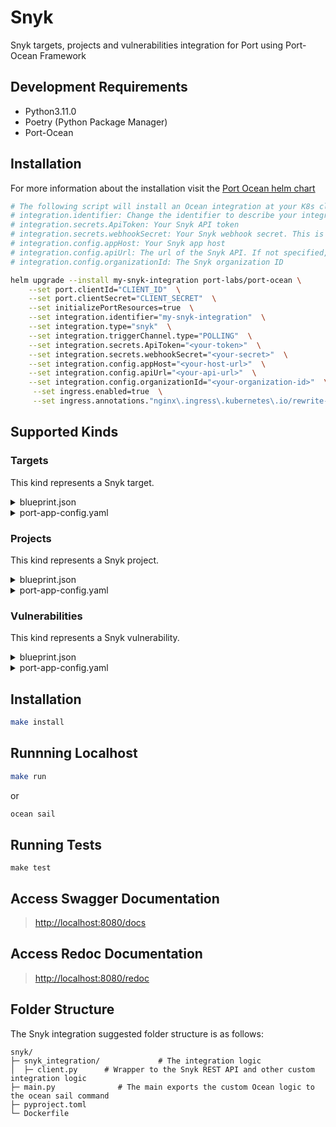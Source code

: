 # Snyk

Snyk targets, projects and vulnerabilities integration for Port using Port-Ocean Framework

## Development Requirements

- Python3.11.0
- Poetry (Python Package Manager)
- Port-Ocean

## Installation
For more information about the installation visit the [Port Ocean helm chart](https://github.com/port-labs/helm-charts/tree/main/charts/port-ocean)

```bash
# The following script will install an Ocean integration at your K8s cluster using helm
# integration.identifier: Change the identifier to describe your integration
# integration.secrets.ApiToken: Your Snyk API token
# integration.secrets.webhookSecret: Your Snyk webhook secret. This is a password you create, that Snyk uses to ensure the webhook notification is authentic
# integration.config.appHost: Your Snyk app host
# integration.config.apiUrl: The url of the Snyk API. If not specified, the default will be https://api.snyk.io
# integration.config.organizationId: The Snyk organization ID

helm upgrade --install my-snyk-integration port-labs/port-ocean \
	--set port.clientId="CLIENT_ID"  \
	--set port.clientSecret="CLIENT_SECRET"  \
	--set initializePortResources=true  \
	--set integration.identifier="my-snyk-integration"  \
	--set integration.type="snyk"  \
	--set integration.triggerChannel.type="POLLING"  \
	--set integration.secrets.ApiToken="<your-token>"  \
    --set integration.secrets.webhookSecret="<your-secret>"  \
	--set integration.config.appHost="<your-host-url>"  \
    --set integration.config.apiUrl="<your-api-url>"  \
    --set integration.config.organizationId="<your-organization-id>"  \
     --set ingress.enabled=true  \
     --set ingress.annotations."nginx\.ingress\.kubernetes\.io/rewrite-target"= / 
```
## Supported Kinds
### Targets
This kind represents a Snyk target.

<details>
<summary>blueprint.json</summary>

```json
{
    "identifier":"snykTarget",
    "description":"This blueprint represents a snyk target in our software catalog",
    "title":"Snyk Target",
    "icon":"Snyk",
    "schema":{
        "properties":{
            "origin":{
            "title":"Origin",
            "type":"string"
            },
            "isPrivate":{
            "title":"Is Private",
            "type":"string"
            },
            "remoteUrl":{
            "title":"Remote URL",
            "type":"string",
            "format":"url"
            }
        },
        "required":[
            
        ]
    },
    "mirrorProperties":{
        
    },
    "calculationProperties":{
        
    },
    "relations":{
        
    }
}
```
</details>
<details>
  <summary>port-app-config.yaml</summary>

```yaml
resources:
  - kind: targets
    selector:
      query: 'true'
    port:
      entity:
        mappings:
          identifier: .id
          title: .attributes.displayName
          blueprint: '"snykTarget"'
          properties:
            origin: .attributes.origin
            isPrivate: .attributes.isPrivate | tostring
            remoteUrl: .attributes.remoteUrl

```
</details>

### Projects
This kind represents a Snyk project.

<details>
<summary>blueprint.json</summary>

```json
{
    "identifier":"snykProject",
    "description":"This blueprint represents a snyk project in our software catalog",
    "title":"Snyk Project",
    "icon":"Snyk",
    "schema":{
        "properties":{
            "type":{
            "title":"Type",
            "type":"string"
            },
            "targetFile":{
            "title":"Target File",
            "type":"string"
            },
            "targetReference":{
            "title":"Target Reference",
            "type":"string"
            },
            "origin":{
            "title":"Origin",
            "type":"string"
            },
            "status":{
            "title":"Status",
            "type":"string",
            "enum": ["active", "inactive"]
            },
            "createdAt":{
            "title":"Create At",
            "type":"string",
            "format":"date-time"
            },
            "tags":{
            "type":"array",
            "items":{
                "type":"string"
            },
            "title":"Tags"
            },
            "businessCriticality":{
            "title":"Business Criticality",
            "type":"array"
            },
            "environment":{
            "title":"Environment",
            "type":"array"
            }
        },
        "required":[
            
        ]
    },
    "mirrorProperties":{
        
    },
    "calculationProperties":{
        
    },
    "relations":{
        "target":{
            "title":"Target",
            "target":"snykTarget",
            "required":false,
            "many":false
        }
    }
}
```
</details>
<details>
  <summary>port-app-config.yaml</summary>

```yaml
resources:
  - kind: projects
    selector:
      query: 'true'
    port:
      entity:
        mappings:
          identifier: .id
          title: .attributes.name
          blueprint: '"snykProject"'
          properties:
            type: .attributes.type
            targetFile: .attributes.target_file
            targetReference: .attributes.target_reference
            origin: .attributes.origin
            status: .attributes.status
            createdAt: .attributes.created
            tags: .attributes.tags
            businessCriticality: .attributes.business_criticality
            environment: .attributes.environment
          relations:
            target: .relationships.target.data.id

```
</details>

### Vulnerabilities
This kind represents a Snyk vulnerability.

<details>
<summary>blueprint.json</summary>

```json
{
    "identifier":"snykVulnerability",
    "description":"This blueprint represents a Snyk vulnerability in our software catalog",
    "title":"Snyk Vulnerability",
    "icon":"Snyk",
    "schema":{
        "properties":{
            "priorityScore":{
            "type":"number",
            "title":"Priority Score"
            },
            "pkgName":{
            "type":"string",
            "title":"Package Name"
            },
            "pkgVersions":{
            "title":"Package Versions",
            "type":"array"
            },
            "issueType":{
            "type":"string",
            "title":"Issue Type",
            "enum": ["vuln", "license", "configuration"]
            },
            "issueSeverity":{
            "type":"string",
            "title":"Issue Severity",
            "enum": ["low", "medium", "high", "critical"],
            "enumColors": {
                "low": "green",
                "medium": "yellow",
                "high": "red",
                "critical": "red"
            }
            },
            "issueURL":{
            "type":"string",
            "format":"url",
            "title":"Issue URL"
            },
            "language":{
            "type":"string",
            "title":"Language"
            },
            "publicationTime":{
            "type":"string",
            "format":"date-time",
            "title":"Publication Time"
            },
            "isPatched":{
            "type":"string",
            "title":"Is Patched"
            }
        },
        "required":[
            
        ]
    },
    "mirrorProperties":{
        
    },
    "calculationProperties":{
        
    },
    "relations":{
        
    }
}
```
</details>
<details>
  <summary>port-app-config.yaml</summary>

```yaml
resources:
  - kind: vulnerabilities
    selector:
      query: 'true'
    port:
      entity:
        mappings:
          identifier: .issueData.id
          title: .issueData.title
          blueprint: '"snykVulnerability"'
          properties:
            priorityScore: .priorityScore
            pkgName: .pkgName
            pkgVersions: .pkgVersions
            issueType: .issueType
            issueSeverity: .issueData.severity
            issueURL: .issueData.url
            language: .issueData.language
            publicationTime: .issueData.publicationTime
            isPatched: .isPatched | tostring

```
</details>

## Installation

```sh
make install
```

## Runnning Localhost
```sh
make run
```
or
```sh
ocean sail
```

## Running Tests

`make test`

## Access Swagger Documentation

> <http://localhost:8080/docs>

## Access Redoc Documentation

> <http://localhost:8080/redoc>


## Folder Structure
The Snyk integration suggested folder structure is as follows:

```
snyk/
├─ snyk_integration/             # The integration logic
│  ├─ client.py      # Wrapper to the Snyk REST API and other custom integration logic
├─ main.py              # The main exports the custom Ocean logic to the ocean sail command
├─ pyproject.toml
└─ Dockerfile
```